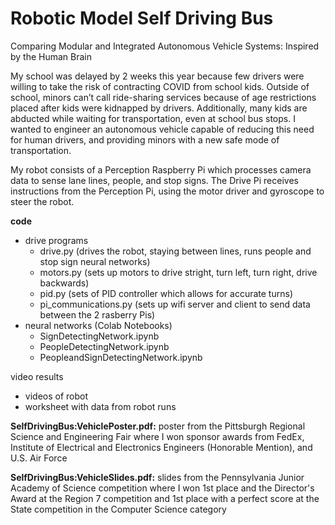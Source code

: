 # Robotic Model Self Driving Bus
Comparing Modular and Integrated Autonomous Vehicle Systems: Inspired by the Human Brain

My school was delayed by 2 weeks this year because few drivers were willing to take the risk of contracting COVID from school kids. Outside of school, minors can’t call ride-sharing services because of age restrictions placed after kids were kidnapped by drivers. Additionally, many kids are abducted while waiting for transportation, even at school bus stops. I wanted to engineer an autonomous vehicle capable of reducing this need for human drivers, and providing minors with a new safe mode of transportation.

My robot consists of a Perception Raspberry Pi  which processes camera data to sense lane lines, people, and stop signs. The Drive Pi receives instructions from the Perception Pi, using the motor driver and gyroscope to steer the robot.

**code**
- drive programs
  - drive.py (drives the robot, staying between lines, runs people and stop sign neural networks)
  - motors.py (sets up motors to drive stright, turn left, turn right, drive backwards)
  - pid.py (sets of PID controller which allows for accurate turns)
  - pi_communications.py (sets up wifi server and client to send data between the 2 rasberry Pis)
- neural networks (Colab Notebooks)
  - SignDetectingNetwork.ipynb
  - PeopleDetectingNetwork.ipynb
  - PeopleandSignDetectingNetwork.ipynb

video results
  - videos of robot
  - worksheet with data from robot runs


**SelfDrivingBus:VehiclePoster.pdf:** poster from the Pittsburgh Regional Science and Engineering Fair where I won sponsor awards from FedEx, Institute of Electrical and Electronics Engineers (Honorable Mention), and U.S. Air Force

**SelfDrivingBus:VehicleSlides.pdf:** slides from the Pennsylvania Junior Academy of Science competition where I won 1st place and the Director's Award at the Region 7 competition and 1st place with a perfect score at the State competition in the Computer Science category

